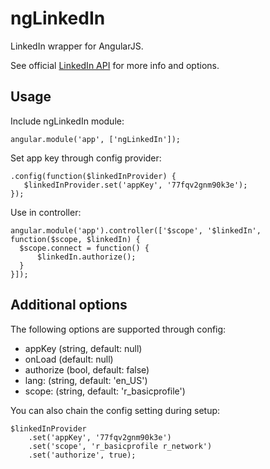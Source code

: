 ngLinkedIn
==========

LinkedIn wrapper for AngularJS.

See official [LinkedIn API](https://developer.linkedin.com/documents/javascript-api-reference-0) for more info and options.

## Usage ##

Include ngLinkedIn module:

```
angular.module('app', ['ngLinkedIn']);
```

Set app key through config provider:

```
.config(function($linkedInProvider) {
   $linkedInProvider.set('appKey', '77fqv2gnm90k3e');
});
```

Use in controller:

```
angular.module('app').controller(['$scope', '$linkedIn', function($scope, $linkedIn) {
  $scope.connect = function() {
      $linkedIn.authorize();
  }
}]);
```

## Additional options ##

The following options are supported through config:

* appKey (string, default: null)
* onLoad (default: null)
* authorize (bool, default: false)
* lang: (string, default: 'en_US')
* scope: (string, default: 'r_basicprofile')

You can also chain the config setting during setup:

```
$linkedInProvider
    .set('appKey', '77fqv2gnm90k3e')
    .set('scope', 'r_basicprofile r_network')
    .set('authorize', true);
```